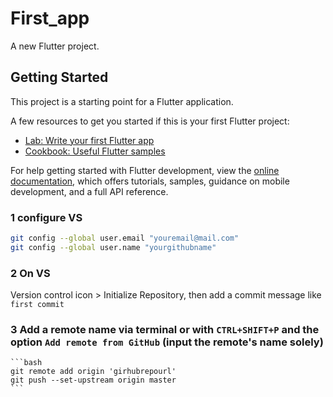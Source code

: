 # First_app

A new Flutter project.

## Getting Started

This project is a starting point for a Flutter application.

A few resources to get you started if this is your first Flutter project:

- [Lab: Write your first Flutter app](https://docs.flutter.dev/get-started/codelab)
- [Cookbook: Useful Flutter samples](https://docs.flutter.dev/cookbook)

For help getting started with Flutter development, view the
[online documentation](https://docs.flutter.dev/), which offers tutorials,
samples, guidance on mobile development, and a full API reference.

### 1 configure VS
  ```bash
  git config --global user.email "youremail@mail.com"
  git config --global user.name "yourgithubname"
  ```
### 2 On VS
Version control icon > Initialize Repository, then add a commit message like `first commit`

### 3 Add a remote name via terminal or with `CTRL+SHIFT+P` and the option `Add remote from GitHub` (input the remote's name solely)
	```bash
	git remote add origin 'girhubrepourl'
	git push --set-upstream origin master
	```
